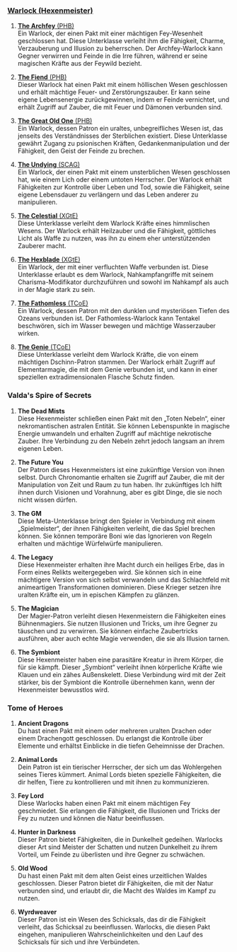 
### [**Warlock (Hexenmeister)**](http://dnd5e.wikidot.com/warlock)  

1. [**The Archfey** (PHB)](http://dnd5e.wikidot.com/warlock:archfey)  
   Ein Warlock, der einen Pakt mit einer mächtigen Fey-Wesenheit geschlossen hat. Diese Unterklasse verleiht ihm die Fähigkeit, Charme, Verzauberung und Illusion zu beherrschen. Der Archfey-Warlock kann Gegner verwirren und Feinde in die Irre führen, während er seine magischen Kräfte aus der Feywild bezieht.
      
2. [**The Fiend** (PHB)](http://dnd5e.wikidot.com/warlock:fiend)  
   Dieser Warlock hat einen Pakt mit einem höllischen Wesen geschlossen und erhält mächtige Feuer- und Zerstörungszauber. Er kann seine eigene Lebensenergie zurückgewinnen, indem er Feinde vernichtet, und erhält Zugriff auf Zauber, die mit Feuer und Dämonen verbunden sind.
      
3. [**The Great Old One** (PHB)](http://dnd5e.wikidot.com/warlock:great-old-one)  
   Ein Warlock, dessen Patron ein uraltes, unbegreifliches Wesen ist, das jenseits des Verständnisses der Sterblichen existiert. Diese Unterklasse gewährt Zugang zu psionischen Kräften, Gedankenmanipulation und der Fähigkeit, den Geist der Feinde zu brechen.
      
4. [**The Undying** (SCAG)](http://dnd5e.wikidot.com/warlock:undying)  
   Ein Warlock, der einen Pakt mit einem unsterblichen Wesen geschlossen hat, wie einem Lich oder einem untoten Herrscher. Der Warlock erhält Fähigkeiten zur Kontrolle über Leben und Tod, sowie die Fähigkeit, seine eigene Lebensdauer zu verlängern und das Leben anderer zu manipulieren.
      
5. [**The Celestial** (XGtE)](http://dnd5e.wikidot.com/warlock:celestial)  
   Diese Unterklasse verleiht dem Warlock Kräfte eines himmlischen Wesens. Der Warlock erhält Heilzauber und die Fähigkeit, göttliches Licht als Waffe zu nutzen, was ihn zu einem eher unterstützenden Zauberer macht.
      
6. [**The Hexblade** (XGtE)](http://dnd5e.wikidot.com/warlock:hexblade)  
   Ein Warlock, der mit einer verfluchten Waffe verbunden ist. Diese Unterklasse erlaubt es dem Warlock, Nahkampfangriffe mit seinem Charisma-Modifikator durchzuführen und sowohl im Nahkampf als auch in der Magie stark zu sein.
      
7. [**The Fathomless** (TCoE)](http://dnd5e.wikidot.com/warlock:fathomless)  
   Ein Warlock, dessen Patron mit den dunklen und mysteriösen Tiefen des Ozeans verbunden ist. Der Fathomless-Warlock kann Tentakel beschwören, sich im Wasser bewegen und mächtige Wasserzauber wirken.
      
8. [**The Genie** (TCoE)](http://dnd5e.wikidot.com/warlock:genie)  
   Diese Unterklasse verleiht dem Warlock Kräfte, die von einem mächtigen Dschinn-Patron stammen. Der Warlock erhält Zugriff auf Elementarmagie, die mit dem Genie verbunden ist, und kann in einer speziellen extradimensionalen Flasche Schutz finden.
      


### **Valda's Spire of Secrets**

1. **The Dead Mists**    
    Diese Hexenmeister schließen einen Pakt mit den „Toten Nebeln“, einer nekromantischen astralen Entität. Sie können Lebenspunkte in magische Energie umwandeln und erhalten Zugriff auf mächtige nekrotische Zauber. Ihre Verbindung zu den Nebeln zehrt jedoch langsam an ihrem eigenen Leben.
      
2. **The Future You**    
    Der Patron dieses Hexenmeisters ist eine zukünftige Version von ihnen selbst. Durch Chronomantie erhalten sie Zugriff auf Zauber, die mit der Manipulation von Zeit und Raum zu tun haben. Ihr zukünftiges Ich hilft ihnen durch Visionen und Vorahnung, aber es gibt Dinge, die sie noch nicht wissen dürfen.
      
3. **The GM**    
    Diese Meta-Unterklasse bringt den Spieler in Verbindung mit einem „Spielmeister“, der ihnen Fähigkeiten verleiht, die das Spiel brechen können. Sie können temporäre Boni wie das Ignorieren von Regeln erhalten und mächtige Würfelwürfe manipulieren.
      
4. **The Legacy**    
    Diese Hexenmeister erhalten ihre Macht durch ein heiliges Erbe, das in Form eines Relikts weitergegeben wird. Sie können sich in eine mächtigere Version von sich selbst verwandeln und das Schlachtfeld mit animeartigen Transformationen dominieren. Diese Krieger setzen ihre uralten Kräfte ein, um in epischen Kämpfen zu glänzen.
      
5. **The Magician**    
    Der Magier-Patron verleiht diesen Hexenmeistern die Fähigkeiten eines Bühnenmagiers. Sie nutzen Illusionen und Tricks, um ihre Gegner zu täuschen und zu verwirren. Sie können einfache Zaubertricks ausführen, aber auch echte Magie verwenden, die sie als Illusion tarnen.
      
6. **The Symbiont**    
    Diese Hexenmeister haben eine parasitäre Kreatur in ihrem Körper, die für sie kämpft. Dieser „Symbiont“ verleiht ihnen körperliche Kräfte wie Klauen und ein zähes Außenskelett. Diese Verbindung wird mit der Zeit stärker, bis der Symbiont die Kontrolle übernehmen kann, wenn der Hexenmeister bewusstlos wird.

### **Tome of Heroes**

1. **Ancient Dragons**    
    Du hast einen Pakt mit einem oder mehreren uralten Drachen oder einem Drachengott geschlossen. Du erlangst die Kontrolle über Elemente und erhältst Einblicke in die tiefen Geheimnisse der Drachen.
      
    
2. **Animal Lords**    
    Dein Patron ist ein tierischer Herrscher, der sich um das Wohlergehen seines Tieres kümmert. Animal Lords bieten spezielle Fähigkeiten, die dir helfen, Tiere zu kontrollieren und mit ihnen zu kommunizieren.
      
    
3. **Fey Lord**    
    Diese Warlocks haben einen Pakt mit einem mächtigen Fey geschmiedet. Sie erlangen die Fähigkeit, die Illusionen und Tricks der Fey zu nutzen und können die Natur beeinflussen.
      
    
4. **Hunter in Darkness**    
    Dieser Patron bietet Fähigkeiten, die in Dunkelheit gedeihen. Warlocks dieser Art sind Meister der Schatten und nutzen Dunkelheit zu ihrem Vorteil, um Feinde zu überlisten und ihre Gegner zu schwächen.
      
    
5. **Old Wood**    
    Du hast einen Pakt mit dem alten Geist eines urzeitlichen Waldes geschlossen. Dieser Patron bietet dir Fähigkeiten, die mit der Natur verbunden sind, und erlaubt dir, die Macht des Waldes im Kampf zu nutzen.
      
    
6. **Wyrdweaver**    
    Dieser Patron ist ein Wesen des Schicksals, das dir die Fähigkeit verleiht, das Schicksal zu beeinflussen. Warlocks, die diesen Pakt eingehen, manipulieren Wahrscheinlichkeiten und den Lauf des Schicksals für sich und ihre Verbündeten.
      
